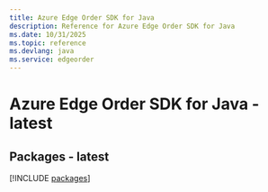 ```yaml
---
title: Azure Edge Order SDK for Java
description: Reference for Azure Edge Order SDK for Java
ms.date: 10/31/2025
ms.topic: reference
ms.devlang: java
ms.service: edgeorder
---
```

# Azure Edge Order SDK for Java - latest
## Packages - latest
[!INCLUDE [packages](edge-order-index.md)]